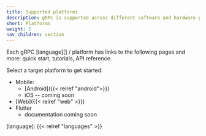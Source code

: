```yaml
---
title: Supported platforms
description: gRPC is supported across different software and hardware platforms.
short: Platforms
weight: 2
nav_children: section
---
```


Each gRPC [language][] / platform has links to the following pages and more:
quick start, tutorials, API reference.

Select a target platform to get started:

- Mobile:
  - [Android]({{< relref "android">}})
  - iOS -- coming soon
- [Web]({{< relref "web" >}})
- Flutter
  - documentation coming soon

[language]: {{< relref "languages" >}}
